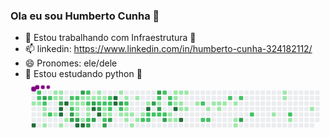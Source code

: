 ### Ola eu sou Humberto Cunha 👋

- 🔭 Estou trabalhando com Infraestrutura 🐧
- 📫 linkedin: https://www.linkedin.com/in/humberto-cunha-324182112/
- 😄 Pronomes: ele/dele
- 🌱 Estou estudando python 🐍
 <svg viewBox="-16 -32 880 192" width="880" height="192" xmlns="http://www.w3.org/2000/svg"><style>@keyframes c0{.51%{fill:var(--c1)}.53%,to{fill:var(--ce)}}@keyframes c1{97.56%{fill:var(--c4)}97.58%,to{fill:var(--ce)}}@keyframes c2{58.92%{fill:var(--c2)}58.94%,to{fill:var(--ce)}}@keyframes c3{59.09%{fill:var(--c2)}59.11%,to{fill:var(--ce)}}@keyframes c4{.68%{fill:var(--c1)}.7%,to{fill:var(--ce)}}@keyframes c5{81.79%{fill:var(--c3)}81.81%,to{fill:var(--ce)}}@keyframes c6{59.44%{fill:var(--c2)}59.46%,to{fill:var(--ce)}}@keyframes c7{1.03%{fill:var(--c1)}1.05%,to{fill:var(--ce)}}@keyframes c8{1.2%{fill:var(--c1)}1.22%,to{fill:var(--ce)}}@keyframes c9{1.55%{fill:var(--c1)}1.57%,to{fill:var(--ce)}}@keyframes ca{58.4%{fill:var(--c2)}58.42%,to{fill:var(--ce)}}@keyframes cb{57.88%{fill:var(--c2)}57.9%,to{fill:var(--ce)}}@keyframes cc{3.98%{fill:var(--c1)}4%,to{fill:var(--ce)}}@keyframes cd{3.46%{fill:var(--c1)}3.48%,to{fill:var(--ce)}}@keyframes ce{2.94%{fill:var(--c1)}2.96%,to{fill:var(--ce)}}@keyframes cf{3.8%{fill:var(--c1)}3.82%,to{fill:var(--ce)}}@keyframes cg{3.63%{fill:var(--c1)}3.65%,to{fill:var(--ce)}}@keyframes ch{81.1%{fill:var(--c3)}81.12%,to{fill:var(--ce)}}@keyframes ci{95.48%{fill:var(--c4)}95.5%,to{fill:var(--ce)}}@keyframes cj{95.31%{fill:var(--c4)}95.33%,to{fill:var(--ce)}}@keyframes ck{2.07%{fill:var(--c1)}2.09%,to{fill:var(--ce)}}@keyframes cl{95.83%{fill:var(--c4)}95.85%,to{fill:var(--ce)}}@keyframes cm{2.42%{fill:var(--c1)}2.44%,to{fill:var(--ce)}}@keyframes cn{43.14%{fill:var(--c2)}43.16%,to{fill:var(--ce)}}@keyframes co{42.97%{fill:var(--c1)}42.99%,to{fill:var(--ce)}}@keyframes cp{56.66%{fill:var(--c2)}56.68%,to{fill:var(--ce)}}@keyframes cq{83.87%{fill:var(--c3)}83.89%,to{fill:var(--ce)}}@keyframes cr{83.35%{fill:var(--c3)}83.37%,to{fill:var(--ce)}}@keyframes cs{56.14%{fill:var(--c2)}56.16%,to{fill:var(--ce)}}@keyframes ct{32.4%{fill:var(--c1)}32.42%,to{fill:var(--ce)}}@keyframes cu{32.57%{fill:var(--c1)}32.59%,to{fill:var(--ce)}}@keyframes cv{33.44%{fill:var(--c1)}33.46%,to{fill:var(--ce)}}@keyframes cw{83.53%{fill:var(--c3)}83.55%,to{fill:var(--ce)}}@keyframes cx{94.44%{fill:var(--c4)}94.46%,to{fill:var(--ce)}}@keyframes cy{80.06%{fill:var(--c3)}80.08%,to{fill:var(--ce)}}@keyframes cz{32.05%{fill:var(--c1)}32.07%,to{fill:var(--ce)}}@keyframes c10{32.23%{fill:var(--c1)}32.25%,to{fill:var(--ce)}}@keyframes c11{41.76%{fill:var(--c1)}41.78%,to{fill:var(--ce)}}@keyframes c12{94.27%{fill:var(--c4)}94.29%,to{fill:var(--ce)}}@keyframes c13{55.28%{fill:var(--c2)}55.3%,to{fill:var(--ce)}}@keyframes c14{31.88%{fill:var(--c1)}31.9%,to{fill:var(--ce)}}@keyframes c15{55.62%{fill:var(--c2)}55.64%,to{fill:var(--ce)}}@keyframes c16{32.92%{fill:var(--c1)}32.94%,to{fill:var(--ce)}}@keyframes c17{33.09%{fill:var(--c1)}33.11%,to{fill:var(--ce)}}@keyframes c18{41.93%{fill:var(--c2)}41.95%,to{fill:var(--ce)}}@keyframes c19{85.09%{fill:var(--c3)}85.11%,to{fill:var(--ce)}}@keyframes c1a{31.71%{fill:var(--c1)}31.73%,to{fill:var(--ce)}}@keyframes c1b{79.37%{fill:var(--c3)}79.39%,to{fill:var(--ce)}}@keyframes c1c{87.17%{fill:var(--c4)}87.19%,to{fill:var(--ce)}}@keyframes c1d{84.74%{fill:var(--c3)}84.76%,to{fill:var(--ce)}}@keyframes c1e{5.71%{fill:var(--c1)}5.73%,to{fill:var(--ce)}}@keyframes c1f{5.88%{fill:var(--c1)}5.9%,to{fill:var(--ce)}}@keyframes c1g{54.58%{fill:var(--c2)}54.6%,to{fill:var(--ce)}}@keyframes c1h{79.02%{fill:var(--c3)}79.04%,to{fill:var(--ce)}}@keyframes c1i{86.82%{fill:var(--c4)}86.84%,to{fill:var(--ce)}}@keyframes c1j{6.06%{fill:var(--c1)}6.08%,to{fill:var(--ce)}}@keyframes c1k{54.41%{fill:var(--c2)}54.43%,to{fill:var(--ce)}}@keyframes c1l{37.6%{fill:var(--c1)}37.62%,to{fill:var(--ce)}}@keyframes c1m{37.43%{fill:var(--c1)}37.45%,to{fill:var(--ce)}}@keyframes c1n{62.21%{fill:var(--c2)}62.23%,to{fill:var(--ce)}}@keyframes c1o{86.3%{fill:var(--c3)}86.32%,to{fill:var(--ce)}}@keyframes c1p{54.06%{fill:var(--c2)}54.08%,to{fill:var(--ce)}}@keyframes c1q{53.89%{fill:var(--c2)}53.91%,to{fill:var(--ce)}}@keyframes c1r{37.77%{fill:var(--c2)}37.79%,to{fill:var(--ce)}}@keyframes c1s{37.25%{fill:var(--c1)}37.27%,to{fill:var(--ce)}}@keyframes c1t{85.95%{fill:var(--c3)}85.97%,to{fill:var(--ce)}}@keyframes c1u{88.2%{fill:var(--c4)}88.22%,to{fill:var(--ce)}}@keyframes c1v{88.03%{fill:var(--c4)}88.05%,to{fill:var(--ce)}}@keyframes c1w{6.75%{fill:var(--c1)}6.77%,to{fill:var(--ce)}}@keyframes c1x{78.15%{fill:var(--c3)}78.17%,to{fill:var(--ce)}}@keyframes c1y{53.37%{fill:var(--c2)}53.39%,to{fill:var(--ce)}}@keyframes c1z{10.56%{fill:var(--c1)}10.58%,to{fill:var(--ce)}}@keyframes c20{7.1%{fill:var(--c1)}7.12%,to{fill:var(--ce)}}@keyframes c21{53.02%{fill:var(--c2)}53.04%,to{fill:var(--ce)}}@keyframes c22{9.18%{fill:var(--c1)}9.2%,to{fill:var(--ce)}}@keyframes c23{9%{fill:var(--c1)}9.02%,to{fill:var(--ce)}}@keyframes c24{10.22%{fill:var(--c1)}10.24%,to{fill:var(--ce)}}@keyframes c25{8.83%{fill:var(--c1)}8.85%,to{fill:var(--ce)}}@keyframes c26{11.26%{fill:var(--c1)}11.28%,to{fill:var(--ce)}}@keyframes c27{7.44%{fill:var(--c1)}7.46%,to{fill:var(--ce)}}@keyframes c28{9.87%{fill:var(--c1)}9.89%,to{fill:var(--ce)}}@keyframes c29{8.48%{fill:var(--c1)}8.5%,to{fill:var(--ce)}}@keyframes c2a{51.98%{fill:var(--c2)}52%,to{fill:var(--ce)}}@keyframes c2b{7.96%{fill:var(--c1)}7.98%,to{fill:var(--ce)}}@keyframes c2c{89.59%{fill:var(--c4)}89.61%,to{fill:var(--ce)}}@keyframes c2d{51.64%{fill:var(--c2)}51.66%,to{fill:var(--ce)}}@keyframes c2e{51.81%{fill:var(--c2)}51.83%,to{fill:var(--ce)}}@keyframes c2f{76.07%{fill:var(--c3)}76.09%,to{fill:var(--ce)}}@keyframes c2g{51.46%{fill:var(--c2)}51.48%,to{fill:var(--ce)}}@keyframes c2h{76.59%{fill:var(--c3)}76.61%,to{fill:var(--ce)}}@keyframes c2i{49.04%{fill:var(--c2)}49.06%,to{fill:var(--ce)}}@keyframes c2j{48.86%{fill:var(--c1)}48.88%,to{fill:var(--ce)}}@keyframes c2k{75.73%{fill:var(--c3)}75.75%,to{fill:var(--ce)}}@keyframes c2l{51.29%{fill:var(--c2)}51.31%,to{fill:var(--ce)}}@keyframes c2m{50.08%{fill:var(--c2)}50.1%,to{fill:var(--ce)}}@keyframes c2n{51.12%{fill:var(--c2)}51.14%,to{fill:var(--ce)}}@keyframes c2o{75.21%{fill:var(--c3)}75.23%,to{fill:var(--ce)}}@keyframes c2p{49.38%{fill:var(--c2)}49.4%,to{fill:var(--ce)}}@keyframes c2q{49.56%{fill:var(--c2)}49.58%,to{fill:var(--ce)}}@keyframes c2r{13.16%{fill:var(--c1)}13.18%,to{fill:var(--ce)}}@keyframes c2s{12.64%{fill:var(--c1)}12.66%,to{fill:var(--ce)}}@keyframes c2t{15.07%{fill:var(--c1)}15.09%,to{fill:var(--ce)}}@keyframes c2u{14.89%{fill:var(--c1)}14.91%,to{fill:var(--ce)}}@keyframes c2v{14.72%{fill:var(--c1)}14.74%,to{fill:var(--ce)}}@keyframes c2w{90.46%{fill:var(--c4)}90.48%,to{fill:var(--ce)}}@keyframes c2x{12.81%{fill:var(--c1)}12.83%,to{fill:var(--ce)}}@keyframes c2y{15.24%{fill:var(--c1)}15.26%,to{fill:var(--ce)}}@keyframes c2z{14.55%{fill:var(--c1)}14.57%,to{fill:var(--ce)}}@keyframes c30{14.03%{fill:var(--c1)}14.05%,to{fill:var(--ce)}}@keyframes c31{90.98%{fill:var(--c4)}91%,to{fill:var(--ce)}}@keyframes c32{15.41%{fill:var(--c1)}15.43%,to{fill:var(--ce)}}@keyframes c33{14.2%{fill:var(--c1)}14.22%,to{fill:var(--ce)}}@keyframes c34{16.11%{fill:var(--c1)}16.13%,to{fill:var(--ce)}}@keyframes c35{67.23%{fill:var(--c2)}67.25%,to{fill:var(--ce)}}@keyframes c36{66.37%{fill:var(--c2)}66.39%,to{fill:var(--ce)}}@keyframes c37{16.63%{fill:var(--c1)}16.65%,to{fill:var(--ce)}}@keyframes c38{66.54%{fill:var(--c2)}66.56%,to{fill:var(--ce)}}@keyframes c39{19.75%{fill:var(--c1)}19.77%,to{fill:var(--ce)}}@keyframes c3a{17.15%{fill:var(--c1)}17.17%,to{fill:var(--ce)}}@keyframes c3b{16.97%{fill:var(--c1)}16.99%,to{fill:var(--ce)}}@keyframes c3c{17.32%{fill:var(--c1)}17.34%,to{fill:var(--ce)}}@keyframes c3d{68.27%{fill:var(--c2)}68.29%,to{fill:var(--ce)}}@keyframes c3e{17.67%{fill:var(--c1)}17.69%,to{fill:var(--ce)}}@keyframes c3f{18.19%{fill:var(--c1)}18.21%,to{fill:var(--ce)}}@keyframes c3g{18.36%{fill:var(--c1)}18.38%,to{fill:var(--ce)}}@keyframes c3h{68.62%{fill:var(--c2)}68.64%,to{fill:var(--ce)}}@keyframes c3i{72.43%{fill:var(--c3)}72.45%,to{fill:var(--ce)}}@keyframes c3j{69.49%{fill:var(--c2)}69.51%,to{fill:var(--ce)}}@keyframes c3k{22%{fill:var(--c1)}22.02%,to{fill:var(--ce)}}@keyframes c3l{25.12%{fill:var(--c1)}25.14%,to{fill:var(--ce)}}@keyframes c3m{24.95%{fill:var(--c1)}24.97%,to{fill:var(--ce)}}@keyframes c3n{70.7%{fill:var(--c2)}70.72%,to{fill:var(--ce)}}@keyframes c3o{22.69%{fill:var(--c1)}22.71%,to{fill:var(--ce)}}@keyframes c3p{23.73%{fill:var(--c1)}23.75%,to{fill:var(--ce)}}@keyframes u0{.51%{transform:scale(0,1)}.53%,.68%{transform:scale(.02,1)}.7%,1.03%{transform:scale(.03,1)}1.05%,1.2%{transform:scale(.05,1)}1.22%,1.55%{transform:scale(.06,1)}1.57%,2.07%{transform:scale(.08,1)}2.09%,2.42%{transform:scale(.09,1)}2.44%,2.94%{transform:scale(.11,1)}2.96%,3.46%{transform:scale(.13,1)}3.48%,3.63%{transform:scale(.14,1)}3.65%,3.8%{transform:scale(.16,1)}3.82%,3.98%{transform:scale(.17,1)}4%,5.71%{transform:scale(.19,1)}5.73%,5.88%{transform:scale(.2,1)}5.9%,6.06%{transform:scale(.22,1)}6.08%,6.75%{transform:scale(.23,1)}6.77%,7.1%{transform:scale(.25,1)}7.12%,7.44%{transform:scale(.27,1)}7.46%,7.96%{transform:scale(.28,1)}7.98%,8.48%{transform:scale(.3,1)}8.5%,8.83%{transform:scale(.31,1)}8.85%,9%{transform:scale(.33,1)}9.02%,9.18%{transform:scale(.34,1)}9.2%,9.87%{transform:scale(.36,1)}10.22%,9.89%{transform:scale(.38,1)}10.24%,10.56%{transform:scale(.39,1)}10.58%,11.26%{transform:scale(.41,1)}11.28%,12.64%{transform:scale(.42,1)}12.66%,12.81%{transform:scale(.44,1)}12.83%,13.16%{transform:scale(.45,1)}13.18%,14.03%{transform:scale(.47,1)}14.05%,14.2%{transform:scale(.48,1)}14.22%,14.55%{transform:scale(.5,1)}14.57%,14.72%{transform:scale(.52,1)}14.74%,14.89%{transform:scale(.53,1)}14.91%,15.07%{transform:scale(.55,1)}15.09%,15.24%{transform:scale(.56,1)}15.26%,15.41%{transform:scale(.58,1)}15.43%,16.11%{transform:scale(.59,1)}16.13%,16.63%{transform:scale(.61,1)}16.65%,16.97%{transform:scale(.63,1)}16.99%,17.15%{transform:scale(.64,1)}17.17%,17.32%{transform:scale(.66,1)}17.34%,17.67%{transform:scale(.67,1)}17.69%,18.19%{transform:scale(.69,1)}18.21%,18.36%{transform:scale(.7,1)}18.38%,19.75%{transform:scale(.72,1)}19.77%,22%{transform:scale(.73,1)}22.02%,22.69%{transform:scale(.75,1)}22.71%,23.73%{transform:scale(.77,1)}23.75%,24.95%{transform:scale(.78,1)}24.97%,25.12%{transform:scale(.8,1)}25.14%,31.71%{transform:scale(.81,1)}31.73%,31.88%{transform:scale(.83,1)}31.9%,32.05%{transform:scale(.84,1)}32.07%,32.23%{transform:scale(.86,1)}32.25%,32.4%{transform:scale(.88,1)}32.42%,32.57%{transform:scale(.89,1)}32.59%,32.92%{transform:scale(.91,1)}32.94%,33.09%{transform:scale(.92,1)}33.11%,33.44%{transform:scale(.94,1)}33.46%,37.25%{transform:scale(.95,1)}37.27%,37.43%{transform:scale(.97,1)}37.45%,37.6%{transform:scale(.98,1)}37.62%,to{transform:scale(1,1)}}@keyframes u1{37.77%{transform:scale(0,1)}37.79%,to{transform:scale(1,1)}}@keyframes u2{41.76%{transform:scale(0,1)}41.78%,to{transform:scale(1,1)}}@keyframes u3{41.93%{transform:scale(0,1)}41.95%,to{transform:scale(1,1)}}@keyframes u4{42.97%{transform:scale(0,1)}42.99%,to{transform:scale(1,1)}}@keyframes u5{43.14%{transform:scale(0,1)}43.16%,to{transform:scale(1,1)}}@keyframes u6{48.86%{transform:scale(0,1)}48.88%,to{transform:scale(1,1)}}@keyframes u7{49.04%{transform:scale(0,1)}49.06%,49.38%{transform:scale(.03,1)}49.4%,49.56%{transform:scale(.06,1)}49.58%,50.08%{transform:scale(.09,1)}50.1%,51.12%{transform:scale(.12,1)}51.14%,51.29%{transform:scale(.15,1)}51.31%,51.46%{transform:scale(.18,1)}51.48%,51.64%{transform:scale(.21,1)}51.66%,51.81%{transform:scale(.24,1)}51.83%,51.98%{transform:scale(.27,1)}52%,53.02%{transform:scale(.3,1)}53.04%,53.37%{transform:scale(.33,1)}53.39%,53.89%{transform:scale(.36,1)}53.91%,54.06%{transform:scale(.39,1)}54.08%,54.41%{transform:scale(.42,1)}54.43%,54.58%{transform:scale(.45,1)}54.6%,55.28%{transform:scale(.48,1)}55.3%,55.62%{transform:scale(.52,1)}55.64%,56.14%{transform:scale(.55,1)}56.16%,56.66%{transform:scale(.58,1)}56.68%,57.88%{transform:scale(.61,1)}57.9%,58.4%{transform:scale(.64,1)}58.42%,58.92%{transform:scale(.67,1)}58.94%,59.09%{transform:scale(.7,1)}59.11%,59.44%{transform:scale(.73,1)}59.46%,62.21%{transform:scale(.76,1)}62.23%,66.37%{transform:scale(.79,1)}66.39%,66.54%{transform:scale(.82,1)}66.56%,67.23%{transform:scale(.85,1)}67.25%,68.27%{transform:scale(.88,1)}68.29%,68.62%{transform:scale(.91,1)}68.64%,69.49%{transform:scale(.94,1)}69.51%,70.7%{transform:scale(.97,1)}70.72%,to{transform:scale(1,1)}}@keyframes u8{72.43%{transform:scale(0,1)}72.45%,75.21%{transform:scale(.06,1)}75.23%,75.73%{transform:scale(.11,1)}75.75%,76.07%{transform:scale(.17,1)}76.09%,76.59%{transform:scale(.22,1)}76.61%,78.15%{transform:scale(.28,1)}78.17%,79.02%{transform:scale(.33,1)}79.04%,79.37%{transform:scale(.39,1)}79.39%,80.06%{transform:scale(.44,1)}80.08%,81.1%{transform:scale(.5,1)}81.12%,81.79%{transform:scale(.56,1)}81.81%,83.35%{transform:scale(.61,1)}83.37%,83.53%{transform:scale(.67,1)}83.55%,83.87%{transform:scale(.72,1)}83.89%,84.74%{transform:scale(.78,1)}84.76%,85.09%{transform:scale(.83,1)}85.11%,85.95%{transform:scale(.89,1)}85.97%,86.3%{transform:scale(.94,1)}86.32%,to{transform:scale(1,1)}}@keyframes u9{86.82%{transform:scale(0,1)}86.84%,87.17%{transform:scale(.08,1)}87.19%,88.03%{transform:scale(.15,1)}88.05%,88.2%{transform:scale(.23,1)}88.22%,89.59%{transform:scale(.31,1)}89.61%,90.46%{transform:scale(.38,1)}90.48%,90.98%{transform:scale(.46,1)}91%,94.27%{transform:scale(.54,1)}94.29%,94.44%{transform:scale(.62,1)}94.46%,95.31%{transform:scale(.69,1)}95.33%,95.48%{transform:scale(.77,1)}95.5%,95.83%{transform:scale(.85,1)}95.85%,97.56%{transform:scale(.92,1)}97.58%,to{transform:scale(1,1)}}@keyframes s0{0%,99.83%{transform:translate(0,-16px)}.52%,96.88%{transform:translate(0,32px)}.69%,59.27%{transform:translate(16px,32px)}.87%{transform:translate(16px,48px)}1.04%{transform:translate(32px,48px)}1.56%{transform:translate(32px,96px)}2.25%{transform:translate(96px,96px)}2.43%,57.19%{transform:translate(96px,80px)}2.77%,57.54%,82.84%{transform:translate(64px,80px)}3.47%,59.97%,81.46%{transform:translate(64px,16px)}3.64%{transform:translate(80px,16px)}3.81%,80.76%{transform:translate(80px,0)}3.99%{transform:translate(64px,0)}4.16%{transform:translate(64px,-16px)}5.55%{transform:translate(192px,-16px)}34.66%,5.89%{transform:translate(192px,16px)}40.38%,54.25%,6.07%,61.53%{transform:translate(208px,16px)}40.21%,6.24%{transform:translate(208px,0)}39.51%,6.93%{transform:translate(272px,0)}39.34%,7.11%{transform:translate(272px,16px)}7.8%,89.25%{transform:translate(336px,16px)}7.97%{transform:translate(336px,32px)}52.51%,8.15%{transform:translate(320px,32px)}8.49%{transform:translate(320px,64px)}10.4%,9.01%{transform:translate(272px,64px)}53.21%,9.19%{transform:translate(272px,48px)}9.53%{transform:translate(304px,48px)}9.88%{transform:translate(304px,80px)}10.23%{transform:translate(272px,80px)}10.57%{transform:translate(256px,64px)}10.75%{transform:translate(256px,80px)}11.09%{transform:translate(288px,80px)}11.27%{transform:translate(288px,96px)}12.48%,47.83%{transform:translate(400px,96px)}12.65%,13.34%{transform:translate(400px,80px)}12.82%,13.52%{transform:translate(416px,80px)}13%,13.69%{transform:translate(416px,64px)}13.17%{transform:translate(400px,64px)}13.86%{transform:translate(432px,64px)}14.04%,90.64%{transform:translate(432px,48px)}14.21%{transform:translate(448px,48px)}14.38%{transform:translate(448px,32px)}14.73%{transform:translate(416px,32px)}15.08%{transform:translate(416px,0)}15.77%{transform:translate(480px,0)}16.29%{transform:translate(480px,48px)}16.98%{transform:translate(544px,48px)}17.16%{transform:translate(544px,32px)}17.68%{transform:translate(592px,32px)}18.37%{transform:translate(592px,96px)}18.54%{transform:translate(576px,96px)}19.24%{transform:translate(576px,32px)}19.76%{transform:translate(528px,32px)}19.93%{transform:translate(528px,48px)}21.84%{transform:translate(704px,48px)}22.01%{transform:translate(704px,64px)}22.36%{transform:translate(736px,64px)}22.53%{transform:translate(736px,80px)}23.4%{transform:translate(816px,80px)}24.09%{transform:translate(816px,16px)}24.96%{transform:translate(736px,16px)}25.3%{transform:translate(736px,-16px)}31.37%,44.19%{transform:translate(176px,-16px)}31.72%{transform:translate(176px,16px)}32.06%,34.14%,41.07%,55.98%{transform:translate(144px,16px)}32.24%,33.97%,55.81%{transform:translate(144px,32px)}32.41%,33.8%,42.81%{transform:translate(128px,32px)}32.58%{transform:translate(128px,48px)}32.93%{transform:translate(160px,48px)}33.1%,42.11%{transform:translate(160px,64px)}33.45%,42.46%,83.71%,94.8%{transform:translate(128px,64px)}34.84%,54.94%{transform:translate(192px,0)}35.88%{transform:translate(288px,0)}36.57%,38.65%{transform:translate(288px,64px)}37.44%,86.66%{transform:translate(208px,64px)}37.61%{transform:translate(208px,48px)}37.78%,53.73%{transform:translate(224px,48px)}37.95%{transform:translate(224px,64px)}39.17%,45.75%{transform:translate(288px,16px)}41.77%,94.11%{transform:translate(144px,80px)}41.94%,85.27%{transform:translate(160px,80px)}42.98%{transform:translate(112px,32px)}43.33%{transform:translate(112px,0)}43.5%{transform:translate(128px,0)}43.67%{transform:translate(128px,-16px)}44.37%,79.72%{transform:translate(176px,0)}45.23%,77.82%{transform:translate(256px,0)}45.41%{transform:translate(256px,16px)}45.93%{transform:translate(288px,32px)}46.1%{transform:translate(304px,32px)}46.79%{transform:translate(304px,96px)}48.35%{transform:translate(400px,48px)}48.53%{transform:translate(384px,48px)}48.7%,49.74%{transform:translate(384px,32px)}48.87%,75.91%{transform:translate(368px,32px)}49.05%,76.43%{transform:translate(368px,16px)}49.39%,50.43%{transform:translate(400px,16px)}49.57%{transform:translate(400px,32px)}50.09%{transform:translate(384px,0)}50.26%{transform:translate(400px,0)}50.61%{transform:translate(384px,16px)}51.13%,75.04%{transform:translate(384px,64px)}51.65%{transform:translate(336px,64px)}51.82%{transform:translate(336px,80px)}51.99%{transform:translate(320px,80px)}53.03%{transform:translate(272px,32px)}54.07%{transform:translate(224px,16px)}54.42%{transform:translate(208px,32px)}54.59%,79.2%{transform:translate(192px,32px)}55.29%{transform:translate(160px,0)}55.63%{transform:translate(160px,32px)}56.33%{transform:translate(112px,16px)}56.67%{transform:translate(112px,48px)}56.85%,95.67%{transform:translate(96px,48px)}57.71%{transform:translate(64px,64px)}57.89%{transform:translate(48px,64px)}58.58%,99.13%{transform:translate(48px,0)}58.93%,98.79%{transform:translate(16px,0)}59.79%,81.28%,82.32%{transform:translate(64px,32px)}62.22%{transform:translate(208px,80px)}62.39%{transform:translate(192px,80px)}62.74%{transform:translate(192px,112px)}66.03%{transform:translate(496px,112px)}66.38%{transform:translate(496px,80px)}66.55%{transform:translate(512px,80px)}67.07%{transform:translate(512px,32px)}67.24%{transform:translate(496px,32px)}67.42%{transform:translate(496px,16px)}68.98%{transform:translate(640px,16px)}69.5%{transform:translate(640px,64px)}70.71%{transform:translate(752px,64px)}70.88%{transform:translate(752px,80px)}72.44%{transform:translate(608px,80px)}72.62%{transform:translate(608px,64px)}75.22%{transform:translate(384px,80px)}75.39%{transform:translate(368px,80px)}76.08%{transform:translate(352px,32px)}76.26%{transform:translate(352px,16px)}76.6%{transform:translate(368px,0)}78.34%{transform:translate(256px,48px)}79.03%,87%{transform:translate(192px,48px)}79.38%,87.35%{transform:translate(176px,32px)}81.11%{transform:translate(80px,32px)}81.8%{transform:translate(32px,16px)}81.98%{transform:translate(32px,32px)}83.54%{transform:translate(128px,80px)}83.88%{transform:translate(112px,64px)}84.06%{transform:translate(112px,80px)}84.75%{transform:translate(176px,80px)}84.92%{transform:translate(176px,96px)}85.1%{transform:translate(160px,96px)}85.96%{transform:translate(224px,80px)}86.14%{transform:translate(224px,96px)}86.31%{transform:translate(208px,96px)}86.83%{transform:translate(192px,64px)}87.18%{transform:translate(176px,48px)}88.04%{transform:translate(240px,32px)}88.21%{transform:translate(240px,16px)}89.6%{transform:translate(336px,48px)}90.99%{transform:translate(432px,80px)}94.28%{transform:translate(144px,96px)}94.45%{transform:translate(128px,96px)}95.32%{transform:translate(80px,64px)}95.49%{transform:translate(80px,48px)}95.84%{transform:translate(96px,32px)}97.57%{transform:translate(0,96px)}97.75%{transform:translate(16px,96px)}99.31%{transform:translate(48px,-16px)}}@keyframes s1{0%,99.83%{transform:translate(16px,-16px)}.17%{transform:translate(0,-16px)}.69%,97.05%{transform:translate(0,32px)}.87%,59.45%{transform:translate(16px,32px)}1.04%{transform:translate(16px,48px)}1.21%{transform:translate(32px,48px)}1.73%{transform:translate(32px,96px)}2.43%{transform:translate(96px,96px)}2.6%,57.37%{transform:translate(96px,80px)}2.95%,57.71%,83.02%{transform:translate(64px,80px)}3.64%,60.14%,81.63%{transform:translate(64px,16px)}3.81%{transform:translate(80px,16px)}3.99%,80.94%{transform:translate(80px,0)}4.16%{transform:translate(64px,0)}4.33%{transform:translate(64px,-16px)}5.72%{transform:translate(192px,-16px)}34.84%,6.07%{transform:translate(192px,16px)}40.55%,54.42%,6.24%,61.7%{transform:translate(208px,16px)}40.38%,6.41%{transform:translate(208px,0)}39.69%,7.11%{transform:translate(272px,0)}39.51%,7.28%{transform:translate(272px,16px)}7.97%,89.43%{transform:translate(336px,16px)}8.15%{transform:translate(336px,32px)}52.69%,8.32%{transform:translate(320px,32px)}8.67%{transform:translate(320px,64px)}10.57%,9.19%{transform:translate(272px,64px)}53.38%,9.36%{transform:translate(272px,48px)}9.71%{transform:translate(304px,48px)}10.05%{transform:translate(304px,80px)}10.4%{transform:translate(272px,80px)}10.75%{transform:translate(256px,64px)}10.92%{transform:translate(256px,80px)}11.27%{transform:translate(288px,80px)}11.44%{transform:translate(288px,96px)}12.65%,48.01%{transform:translate(400px,96px)}12.82%,13.52%{transform:translate(400px,80px)}13%,13.69%{transform:translate(416px,80px)}13.17%,13.86%{transform:translate(416px,64px)}13.34%{transform:translate(400px,64px)}14.04%{transform:translate(432px,64px)}14.21%,90.81%{transform:translate(432px,48px)}14.38%{transform:translate(448px,48px)}14.56%{transform:translate(448px,32px)}14.9%{transform:translate(416px,32px)}15.25%{transform:translate(416px,0)}15.94%{transform:translate(480px,0)}16.46%{transform:translate(480px,48px)}17.16%{transform:translate(544px,48px)}17.33%{transform:translate(544px,32px)}17.85%{transform:translate(592px,32px)}18.54%{transform:translate(592px,96px)}18.72%{transform:translate(576px,96px)}19.41%{transform:translate(576px,32px)}19.93%{transform:translate(528px,32px)}20.1%{transform:translate(528px,48px)}22.01%{transform:translate(704px,48px)}22.18%{transform:translate(704px,64px)}22.53%{transform:translate(736px,64px)}22.7%{transform:translate(736px,80px)}23.57%{transform:translate(816px,80px)}24.26%{transform:translate(816px,16px)}25.13%{transform:translate(736px,16px)}25.48%{transform:translate(736px,-16px)}31.54%,44.37%{transform:translate(176px,-16px)}31.89%{transform:translate(176px,16px)}32.24%,34.32%,41.25%,56.15%{transform:translate(144px,16px)}32.41%,34.14%,55.98%{transform:translate(144px,32px)}32.58%,33.97%,42.98%{transform:translate(128px,32px)}32.76%{transform:translate(128px,48px)}33.1%{transform:translate(160px,48px)}33.28%,42.29%{transform:translate(160px,64px)}33.62%,42.63%,83.88%,94.97%{transform:translate(128px,64px)}35.01%,55.11%{transform:translate(192px,0)}36.05%{transform:translate(288px,0)}36.74%,38.82%{transform:translate(288px,64px)}37.61%,86.83%{transform:translate(208px,64px)}37.78%{transform:translate(208px,48px)}37.95%,53.9%{transform:translate(224px,48px)}38.13%{transform:translate(224px,64px)}39.34%,45.93%{transform:translate(288px,16px)}41.94%,94.28%{transform:translate(144px,80px)}42.11%,85.44%{transform:translate(160px,80px)}43.15%{transform:translate(112px,32px)}43.5%{transform:translate(112px,0)}43.67%{transform:translate(128px,0)}43.85%{transform:translate(128px,-16px)}44.54%,79.9%{transform:translate(176px,0)}45.41%,77.99%{transform:translate(256px,0)}45.58%{transform:translate(256px,16px)}46.1%{transform:translate(288px,32px)}46.27%{transform:translate(304px,32px)}46.97%{transform:translate(304px,96px)}48.53%{transform:translate(400px,48px)}48.7%{transform:translate(384px,48px)}48.87%,49.91%{transform:translate(384px,32px)}49.05%,76.08%{transform:translate(368px,32px)}49.22%,76.6%{transform:translate(368px,16px)}49.57%,50.61%{transform:translate(400px,16px)}49.74%{transform:translate(400px,32px)}50.26%{transform:translate(384px,0)}50.43%{transform:translate(400px,0)}50.78%{transform:translate(384px,16px)}51.3%,75.22%{transform:translate(384px,64px)}51.82%{transform:translate(336px,64px)}51.99%{transform:translate(336px,80px)}52.17%{transform:translate(320px,80px)}53.21%{transform:translate(272px,32px)}54.25%{transform:translate(224px,16px)}54.59%{transform:translate(208px,32px)}54.77%,79.38%{transform:translate(192px,32px)}55.46%{transform:translate(160px,0)}55.81%{transform:translate(160px,32px)}56.5%{transform:translate(112px,16px)}56.85%{transform:translate(112px,48px)}57.02%,95.84%{transform:translate(96px,48px)}57.89%{transform:translate(64px,64px)}58.06%{transform:translate(48px,64px)}58.75%,99.31%{transform:translate(48px,0)}59.1%,98.96%{transform:translate(16px,0)}59.97%,81.46%,82.5%{transform:translate(64px,32px)}62.39%{transform:translate(208px,80px)}62.56%{transform:translate(192px,80px)}62.91%{transform:translate(192px,112px)}66.2%{transform:translate(496px,112px)}66.55%{transform:translate(496px,80px)}66.72%{transform:translate(512px,80px)}67.24%{transform:translate(512px,32px)}67.42%{transform:translate(496px,32px)}67.59%{transform:translate(496px,16px)}69.15%{transform:translate(640px,16px)}69.67%{transform:translate(640px,64px)}70.88%{transform:translate(752px,64px)}71.06%{transform:translate(752px,80px)}72.62%{transform:translate(608px,80px)}72.79%{transform:translate(608px,64px)}75.39%{transform:translate(384px,80px)}75.56%{transform:translate(368px,80px)}76.26%{transform:translate(352px,32px)}76.43%{transform:translate(352px,16px)}76.78%{transform:translate(368px,0)}78.51%{transform:translate(256px,48px)}79.2%,87.18%{transform:translate(192px,48px)}79.55%,87.52%{transform:translate(176px,32px)}81.28%{transform:translate(80px,32px)}81.98%{transform:translate(32px,16px)}82.15%{transform:translate(32px,32px)}83.71%{transform:translate(128px,80px)}84.06%{transform:translate(112px,64px)}84.23%{transform:translate(112px,80px)}84.92%{transform:translate(176px,80px)}85.1%{transform:translate(176px,96px)}85.27%{transform:translate(160px,96px)}86.14%{transform:translate(224px,80px)}86.31%{transform:translate(224px,96px)}86.48%{transform:translate(208px,96px)}87%{transform:translate(192px,64px)}87.35%{transform:translate(176px,48px)}88.21%{transform:translate(240px,32px)}88.39%{transform:translate(240px,16px)}89.77%{transform:translate(336px,48px)}91.16%{transform:translate(432px,80px)}94.45%{transform:translate(144px,96px)}94.63%{transform:translate(128px,96px)}95.49%{transform:translate(80px,64px)}95.67%{transform:translate(80px,48px)}96.01%{transform:translate(96px,32px)}97.75%{transform:translate(0,96px)}97.92%{transform:translate(16px,96px)}99.48%{transform:translate(48px,-16px)}}@keyframes s2{0%,99.83%{transform:translate(32px,-16px)}.35%{transform:translate(0,-16px)}.87%,97.23%{transform:translate(0,32px)}1.04%,59.62%{transform:translate(16px,32px)}1.21%{transform:translate(16px,48px)}1.39%{transform:translate(32px,48px)}1.91%{transform:translate(32px,96px)}2.6%{transform:translate(96px,96px)}2.77%,57.54%{transform:translate(96px,80px)}3.12%,57.89%,83.19%{transform:translate(64px,80px)}3.81%,60.31%,81.8%{transform:translate(64px,16px)}3.99%{transform:translate(80px,16px)}4.16%,81.11%{transform:translate(80px,0)}4.33%{transform:translate(64px,0)}4.51%{transform:translate(64px,-16px)}5.89%{transform:translate(192px,-16px)}35.01%,6.24%{transform:translate(192px,16px)}40.73%,54.59%,6.41%,61.87%{transform:translate(208px,16px)}40.55%,6.59%{transform:translate(208px,0)}39.86%,7.28%{transform:translate(272px,0)}39.69%,7.45%{transform:translate(272px,16px)}8.15%,89.6%{transform:translate(336px,16px)}8.32%{transform:translate(336px,32px)}52.86%,8.49%{transform:translate(320px,32px)}8.84%{transform:translate(320px,64px)}10.75%,9.36%{transform:translate(272px,64px)}53.55%,9.53%{transform:translate(272px,48px)}9.88%{transform:translate(304px,48px)}10.23%{transform:translate(304px,80px)}10.57%{transform:translate(272px,80px)}10.92%{transform:translate(256px,64px)}11.09%{transform:translate(256px,80px)}11.44%{transform:translate(288px,80px)}11.61%{transform:translate(288px,96px)}12.82%,48.18%{transform:translate(400px,96px)}13%,13.69%{transform:translate(400px,80px)}13.17%,13.86%{transform:translate(416px,80px)}13.34%,14.04%{transform:translate(416px,64px)}13.52%{transform:translate(400px,64px)}14.21%{transform:translate(432px,64px)}14.38%,90.99%{transform:translate(432px,48px)}14.56%{transform:translate(448px,48px)}14.73%{transform:translate(448px,32px)}15.08%{transform:translate(416px,32px)}15.42%{transform:translate(416px,0)}16.12%{transform:translate(480px,0)}16.64%{transform:translate(480px,48px)}17.33%{transform:translate(544px,48px)}17.5%{transform:translate(544px,32px)}18.02%{transform:translate(592px,32px)}18.72%{transform:translate(592px,96px)}18.89%{transform:translate(576px,96px)}19.58%{transform:translate(576px,32px)}20.1%{transform:translate(528px,32px)}20.28%{transform:translate(528px,48px)}22.18%{transform:translate(704px,48px)}22.36%{transform:translate(704px,64px)}22.7%{transform:translate(736px,64px)}22.88%{transform:translate(736px,80px)}23.74%{transform:translate(816px,80px)}24.44%{transform:translate(816px,16px)}25.3%{transform:translate(736px,16px)}25.65%{transform:translate(736px,-16px)}31.72%,44.54%{transform:translate(176px,-16px)}32.06%{transform:translate(176px,16px)}32.41%,34.49%,41.42%,56.33%{transform:translate(144px,16px)}32.58%,34.32%,56.15%{transform:translate(144px,32px)}32.76%,34.14%,43.15%{transform:translate(128px,32px)}32.93%{transform:translate(128px,48px)}33.28%{transform:translate(160px,48px)}33.45%,42.46%{transform:translate(160px,64px)}33.8%,42.81%,84.06%,95.15%{transform:translate(128px,64px)}35.18%,55.29%{transform:translate(192px,0)}36.22%{transform:translate(288px,0)}36.92%,38.99%{transform:translate(288px,64px)}37.78%,87%{transform:translate(208px,64px)}37.95%{transform:translate(208px,48px)}38.13%,54.07%{transform:translate(224px,48px)}38.3%{transform:translate(224px,64px)}39.51%,46.1%{transform:translate(288px,16px)}42.11%,94.45%{transform:translate(144px,80px)}42.29%,85.62%{transform:translate(160px,80px)}43.33%{transform:translate(112px,32px)}43.67%{transform:translate(112px,0)}43.85%{transform:translate(128px,0)}44.02%{transform:translate(128px,-16px)}44.71%,80.07%{transform:translate(176px,0)}45.58%,78.16%{transform:translate(256px,0)}45.75%{transform:translate(256px,16px)}46.27%{transform:translate(288px,32px)}46.45%{transform:translate(304px,32px)}47.14%{transform:translate(304px,96px)}48.7%{transform:translate(400px,48px)}48.87%{transform:translate(384px,48px)}49.05%,50.09%{transform:translate(384px,32px)}49.22%,76.26%{transform:translate(368px,32px)}49.39%,76.78%{transform:translate(368px,16px)}49.74%,50.78%{transform:translate(400px,16px)}49.91%{transform:translate(400px,32px)}50.43%{transform:translate(384px,0)}50.61%{transform:translate(400px,0)}50.95%{transform:translate(384px,16px)}51.47%,75.39%{transform:translate(384px,64px)}51.99%{transform:translate(336px,64px)}52.17%{transform:translate(336px,80px)}52.34%{transform:translate(320px,80px)}53.38%{transform:translate(272px,32px)}54.42%{transform:translate(224px,16px)}54.77%{transform:translate(208px,32px)}54.94%,79.55%{transform:translate(192px,32px)}55.63%{transform:translate(160px,0)}55.98%{transform:translate(160px,32px)}56.67%{transform:translate(112px,16px)}57.02%{transform:translate(112px,48px)}57.19%,96.01%{transform:translate(96px,48px)}58.06%{transform:translate(64px,64px)}58.23%{transform:translate(48px,64px)}58.93%,99.48%{transform:translate(48px,0)}59.27%,99.13%{transform:translate(16px,0)}60.14%,81.63%,82.67%{transform:translate(64px,32px)}62.56%{transform:translate(208px,80px)}62.74%{transform:translate(192px,80px)}63.08%{transform:translate(192px,112px)}66.38%{transform:translate(496px,112px)}66.72%{transform:translate(496px,80px)}66.9%{transform:translate(512px,80px)}67.42%{transform:translate(512px,32px)}67.59%{transform:translate(496px,32px)}67.76%{transform:translate(496px,16px)}69.32%{transform:translate(640px,16px)}69.84%{transform:translate(640px,64px)}71.06%{transform:translate(752px,64px)}71.23%{transform:translate(752px,80px)}72.79%{transform:translate(608px,80px)}72.96%{transform:translate(608px,64px)}75.56%{transform:translate(384px,80px)}75.74%{transform:translate(368px,80px)}76.43%{transform:translate(352px,32px)}76.6%{transform:translate(352px,16px)}76.95%{transform:translate(368px,0)}78.68%{transform:translate(256px,48px)}79.38%,87.35%{transform:translate(192px,48px)}79.72%,87.69%{transform:translate(176px,32px)}81.46%{transform:translate(80px,32px)}82.15%{transform:translate(32px,16px)}82.32%{transform:translate(32px,32px)}83.88%{transform:translate(128px,80px)}84.23%{transform:translate(112px,64px)}84.4%{transform:translate(112px,80px)}85.1%{transform:translate(176px,80px)}85.27%{transform:translate(176px,96px)}85.44%{transform:translate(160px,96px)}86.31%{transform:translate(224px,80px)}86.48%{transform:translate(224px,96px)}86.66%{transform:translate(208px,96px)}87.18%{transform:translate(192px,64px)}87.52%{transform:translate(176px,48px)}88.39%{transform:translate(240px,32px)}88.56%{transform:translate(240px,16px)}89.95%{transform:translate(336px,48px)}91.33%{transform:translate(432px,80px)}94.63%{transform:translate(144px,96px)}94.8%{transform:translate(128px,96px)}95.67%{transform:translate(80px,64px)}95.84%{transform:translate(80px,48px)}96.19%{transform:translate(96px,32px)}97.92%{transform:translate(0,96px)}98.09%{transform:translate(16px,96px)}99.65%{transform:translate(48px,-16px)}}@keyframes s3{0%,99.83%{transform:translate(48px,-16px)}.52%{transform:translate(0,-16px)}1.04%,97.4%{transform:translate(0,32px)}1.21%,59.79%{transform:translate(16px,32px)}1.39%{transform:translate(16px,48px)}1.56%{transform:translate(32px,48px)}2.08%{transform:translate(32px,96px)}2.77%{transform:translate(96px,96px)}2.95%,57.71%{transform:translate(96px,80px)}3.29%,58.06%,83.36%{transform:translate(64px,80px)}3.99%,60.49%,81.98%{transform:translate(64px,16px)}4.16%{transform:translate(80px,16px)}4.33%,81.28%{transform:translate(80px,0)}4.51%{transform:translate(64px,0)}4.68%{transform:translate(64px,-16px)}6.07%{transform:translate(192px,-16px)}35.18%,6.41%{transform:translate(192px,16px)}40.9%,54.77%,6.59%,62.05%{transform:translate(208px,16px)}40.73%,6.76%{transform:translate(208px,0)}40.03%,7.45%{transform:translate(272px,0)}39.86%,7.63%{transform:translate(272px,16px)}8.32%,89.77%{transform:translate(336px,16px)}8.49%{transform:translate(336px,32px)}53.03%,8.67%{transform:translate(320px,32px)}9.01%{transform:translate(320px,64px)}10.92%,9.53%{transform:translate(272px,64px)}53.73%,9.71%{transform:translate(272px,48px)}10.05%{transform:translate(304px,48px)}10.4%{transform:translate(304px,80px)}10.75%{transform:translate(272px,80px)}11.09%{transform:translate(256px,64px)}11.27%{transform:translate(256px,80px)}11.61%{transform:translate(288px,80px)}11.79%{transform:translate(288px,96px)}13%,48.35%{transform:translate(400px,96px)}13.17%,13.86%{transform:translate(400px,80px)}13.34%,14.04%{transform:translate(416px,80px)}13.52%,14.21%{transform:translate(416px,64px)}13.69%{transform:translate(400px,64px)}14.38%{transform:translate(432px,64px)}14.56%,91.16%{transform:translate(432px,48px)}14.73%{transform:translate(448px,48px)}14.9%{transform:translate(448px,32px)}15.25%{transform:translate(416px,32px)}15.6%{transform:translate(416px,0)}16.29%{transform:translate(480px,0)}16.81%{transform:translate(480px,48px)}17.5%{transform:translate(544px,48px)}17.68%{transform:translate(544px,32px)}18.2%{transform:translate(592px,32px)}18.89%{transform:translate(592px,96px)}19.06%{transform:translate(576px,96px)}19.76%{transform:translate(576px,32px)}20.28%{transform:translate(528px,32px)}20.45%{transform:translate(528px,48px)}22.36%{transform:translate(704px,48px)}22.53%{transform:translate(704px,64px)}22.88%{transform:translate(736px,64px)}23.05%{transform:translate(736px,80px)}23.92%{transform:translate(816px,80px)}24.61%{transform:translate(816px,16px)}25.48%{transform:translate(736px,16px)}25.82%{transform:translate(736px,-16px)}31.89%,44.71%{transform:translate(176px,-16px)}32.24%{transform:translate(176px,16px)}32.58%,34.66%,41.59%,56.5%{transform:translate(144px,16px)}32.76%,34.49%,56.33%{transform:translate(144px,32px)}32.93%,34.32%,43.33%{transform:translate(128px,32px)}33.1%{transform:translate(128px,48px)}33.45%{transform:translate(160px,48px)}33.62%,42.63%{transform:translate(160px,64px)}33.97%,42.98%,84.23%,95.32%{transform:translate(128px,64px)}35.36%,55.46%{transform:translate(192px,0)}36.4%{transform:translate(288px,0)}37.09%,39.17%{transform:translate(288px,64px)}37.95%,87.18%{transform:translate(208px,64px)}38.13%{transform:translate(208px,48px)}38.3%,54.25%{transform:translate(224px,48px)}38.47%{transform:translate(224px,64px)}39.69%,46.27%{transform:translate(288px,16px)}42.29%,94.63%{transform:translate(144px,80px)}42.46%,85.79%{transform:translate(160px,80px)}43.5%{transform:translate(112px,32px)}43.85%{transform:translate(112px,0)}44.02%{transform:translate(128px,0)}44.19%{transform:translate(128px,-16px)}44.89%,80.24%{transform:translate(176px,0)}45.75%,78.34%{transform:translate(256px,0)}45.93%{transform:translate(256px,16px)}46.45%{transform:translate(288px,32px)}46.62%{transform:translate(304px,32px)}47.31%{transform:translate(304px,96px)}48.87%{transform:translate(400px,48px)}49.05%{transform:translate(384px,48px)}49.22%,50.26%{transform:translate(384px,32px)}49.39%,76.43%{transform:translate(368px,32px)}49.57%,76.95%{transform:translate(368px,16px)}49.91%,50.95%{transform:translate(400px,16px)}50.09%{transform:translate(400px,32px)}50.61%{transform:translate(384px,0)}50.78%{transform:translate(400px,0)}51.13%{transform:translate(384px,16px)}51.65%,75.56%{transform:translate(384px,64px)}52.17%{transform:translate(336px,64px)}52.34%{transform:translate(336px,80px)}52.51%{transform:translate(320px,80px)}53.55%{transform:translate(272px,32px)}54.59%{transform:translate(224px,16px)}54.94%{transform:translate(208px,32px)}55.11%,79.72%{transform:translate(192px,32px)}55.81%{transform:translate(160px,0)}56.15%{transform:translate(160px,32px)}56.85%{transform:translate(112px,16px)}57.19%{transform:translate(112px,48px)}57.37%,96.19%{transform:translate(96px,48px)}58.23%{transform:translate(64px,64px)}58.41%{transform:translate(48px,64px)}59.1%,99.65%{transform:translate(48px,0)}59.45%,99.31%{transform:translate(16px,0)}60.31%,81.8%,82.84%{transform:translate(64px,32px)}62.74%{transform:translate(208px,80px)}62.91%{transform:translate(192px,80px)}63.26%{transform:translate(192px,112px)}66.55%{transform:translate(496px,112px)}66.9%{transform:translate(496px,80px)}67.07%{transform:translate(512px,80px)}67.59%{transform:translate(512px,32px)}67.76%{transform:translate(496px,32px)}67.94%{transform:translate(496px,16px)}69.5%{transform:translate(640px,16px)}70.02%{transform:translate(640px,64px)}71.23%{transform:translate(752px,64px)}71.4%{transform:translate(752px,80px)}72.96%{transform:translate(608px,80px)}73.14%{transform:translate(608px,64px)}75.74%{transform:translate(384px,80px)}75.91%{transform:translate(368px,80px)}76.6%{transform:translate(352px,32px)}76.78%{transform:translate(352px,16px)}77.12%{transform:translate(368px,0)}78.86%{transform:translate(256px,48px)}79.55%,87.52%{transform:translate(192px,48px)}79.9%,87.87%{transform:translate(176px,32px)}81.63%{transform:translate(80px,32px)}82.32%{transform:translate(32px,16px)}82.5%{transform:translate(32px,32px)}84.06%{transform:translate(128px,80px)}84.4%{transform:translate(112px,64px)}84.58%{transform:translate(112px,80px)}85.27%{transform:translate(176px,80px)}85.44%{transform:translate(176px,96px)}85.62%{transform:translate(160px,96px)}86.48%{transform:translate(224px,80px)}86.66%{transform:translate(224px,96px)}86.83%{transform:translate(208px,96px)}87.35%{transform:translate(192px,64px)}87.69%{transform:translate(176px,48px)}88.56%{transform:translate(240px,32px)}88.73%{transform:translate(240px,16px)}90.12%{transform:translate(336px,48px)}91.51%{transform:translate(432px,80px)}94.8%{transform:translate(144px,96px)}94.97%{transform:translate(128px,96px)}95.84%{transform:translate(80px,64px)}96.01%{transform:translate(80px,48px)}96.36%{transform:translate(96px,32px)}98.09%{transform:translate(0,96px)}98.27%{transform:translate(16px,96px)}}:root{--cb:#1b1f230a;--cs:purple;--ce:#ebedf0;--c0:#ebedf0;--c1:#9be9a8;--c2:#40c463;--c3:#30a14e;--c4:#216e39}@media (prefers-color-scheme:dark){:root{--cb:#1b1f230a;--cs:purple;--ce:#161b22;--c1:#01311f;--c2:#034525;--c3:#0f6d31;--c4:#00c647}}.c{shape-rendering:geometricPrecision;fill:var(--ce);stroke-width:1px;stroke:var(--cb);animation:none 57700ms linear infinite}.c.c0{fill:var(--c1);animation-name:c0}.c.c1{fill:var(--c4);animation-name:c1}.c.c2,.c.c3{fill:var(--c2);animation-name:c2}.c.c3{animation-name:c3}.c.c4{fill:var(--c1);animation-name:c4}.c.c5{fill:var(--c3);animation-name:c5}.c.c6{fill:var(--c2);animation-name:c6}.c.c7,.c.c8,.c.c9{fill:var(--c1);animation-name:c7}.c.c8,.c.c9{animation-name:c8}.c.c9{animation-name:c9}.c.ca,.c.cb{fill:var(--c2);animation-name:ca}.c.cb{animation-name:cb}.c.cc,.c.cd{fill:var(--c1);animation-name:cc}.c.cd{animation-name:cd}.c.ce,.c.cf,.c.cg{fill:var(--c1);animation-name:ce}.c.cf,.c.cg{animation-name:cf}.c.cg{animation-name:cg}.c.ch{fill:var(--c3);animation-name:ch}.c.ci,.c.cj{fill:var(--c4);animation-name:ci}.c.cj{animation-name:cj}.c.ck{fill:var(--c1);animation-name:ck}.c.cl{fill:var(--c4);animation-name:cl}.c.cm{fill:var(--c1);animation-name:cm}.c.cn{fill:var(--c2);animation-name:cn}.c.co{fill:var(--c1);animation-name:co}.c.cp{fill:var(--c2);animation-name:cp}.c.cq,.c.cr{fill:var(--c3);animation-name:cq}.c.cr{animation-name:cr}.c.cs{fill:var(--c2);animation-name:cs}.c.ct,.c.cu,.c.cv{fill:var(--c1);animation-name:ct}.c.cu,.c.cv{animation-name:cu}.c.cv{animation-name:cv}.c.cw{fill:var(--c3);animation-name:cw}.c.cx{fill:var(--c4);animation-name:cx}.c.cy{fill:var(--c3);animation-name:cy}.c.c10,.c.c11,.c.cz{fill:var(--c1);animation-name:cz}.c.c10,.c.c11{animation-name:c10}.c.c11{animation-name:c11}.c.c12{fill:var(--c4);animation-name:c12}.c.c13{fill:var(--c2);animation-name:c13}.c.c14{fill:var(--c1);animation-name:c14}.c.c15{fill:var(--c2);animation-name:c15}.c.c16,.c.c17{fill:var(--c1);animation-name:c16}.c.c17{animation-name:c17}.c.c18{fill:var(--c2);animation-name:c18}.c.c19{fill:var(--c3);animation-name:c19}.c.c1a{fill:var(--c1);animation-name:c1a}.c.c1b{fill:var(--c3);animation-name:c1b}.c.c1c{fill:var(--c4);animation-name:c1c}.c.c1d{fill:var(--c3);animation-name:c1d}.c.c1e,.c.c1f{fill:var(--c1);animation-name:c1e}.c.c1f{animation-name:c1f}.c.c1g{fill:var(--c2);animation-name:c1g}.c.c1h{fill:var(--c3);animation-name:c1h}.c.c1i{fill:var(--c4);animation-name:c1i}.c.c1j{fill:var(--c1);animation-name:c1j}.c.c1k{fill:var(--c2);animation-name:c1k}.c.c1l,.c.c1m{fill:var(--c1);animation-name:c1l}.c.c1m{animation-name:c1m}.c.c1n{fill:var(--c2);animation-name:c1n}.c.c1o{fill:var(--c3);animation-name:c1o}.c.c1p,.c.c1q,.c.c1r{fill:var(--c2);animation-name:c1p}.c.c1q,.c.c1r{animation-name:c1q}.c.c1r{animation-name:c1r}.c.c1s{fill:var(--c1);animation-name:c1s}.c.c1t{fill:var(--c3);animation-name:c1t}.c.c1u,.c.c1v{fill:var(--c4);animation-name:c1u}.c.c1v{animation-name:c1v}.c.c1w{fill:var(--c1);animation-name:c1w}.c.c1x{fill:var(--c3);animation-name:c1x}.c.c1y{fill:var(--c2);animation-name:c1y}.c.c1z,.c.c20{fill:var(--c1);animation-name:c1z}.c.c20{animation-name:c20}.c.c21{fill:var(--c2);animation-name:c21}.c.c22,.c.c23{fill:var(--c1);animation-name:c22}.c.c23{animation-name:c23}.c.c24,.c.c25,.c.c26{fill:var(--c1);animation-name:c24}.c.c25,.c.c26{animation-name:c25}.c.c26{animation-name:c26}.c.c27,.c.c28,.c.c29{fill:var(--c1);animation-name:c27}.c.c28,.c.c29{animation-name:c28}.c.c29{animation-name:c29}.c.c2a{fill:var(--c2);animation-name:c2a}.c.c2b{fill:var(--c1);animation-name:c2b}.c.c2c{fill:var(--c4);animation-name:c2c}.c.c2d,.c.c2e{fill:var(--c2);animation-name:c2d}.c.c2e{animation-name:c2e}.c.c2f{fill:var(--c3);animation-name:c2f}.c.c2g{fill:var(--c2);animation-name:c2g}.c.c2h{fill:var(--c3);animation-name:c2h}.c.c2i{fill:var(--c2);animation-name:c2i}.c.c2j{fill:var(--c1);animation-name:c2j}.c.c2k{fill:var(--c3);animation-name:c2k}.c.c2l,.c.c2m,.c.c2n{fill:var(--c2);animation-name:c2l}.c.c2m,.c.c2n{animation-name:c2m}.c.c2n{animation-name:c2n}.c.c2o{fill:var(--c3);animation-name:c2o}.c.c2p,.c.c2q{fill:var(--c2);animation-name:c2p}.c.c2q{animation-name:c2q}.c.c2r,.c.c2s{fill:var(--c1);animation-name:c2r}.c.c2s{animation-name:c2s}.c.c2t,.c.c2u,.c.c2v{fill:var(--c1);animation-name:c2t}.c.c2u,.c.c2v{animation-name:c2u}.c.c2v{animation-name:c2v}.c.c2w{fill:var(--c4);animation-name:c2w}.c.c2x{fill:var(--c1);animation-name:c2x}.c.c2y,.c.c2z,.c.c30{fill:var(--c1);animation-name:c2y}.c.c2z,.c.c30{animation-name:c2z}.c.c30{animation-name:c30}.c.c31{fill:var(--c4);animation-name:c31}.c.c32,.c.c33,.c.c34{fill:var(--c1);animation-name:c32}.c.c33,.c.c34{animation-name:c33}.c.c34{animation-name:c34}.c.c35,.c.c36{fill:var(--c2);animation-name:c35}.c.c36{animation-name:c36}.c.c37{fill:var(--c1);animation-name:c37}.c.c38{fill:var(--c2);animation-name:c38}.c.c39{fill:var(--c1);animation-name:c39}.c.c3a,.c.c3b,.c.c3c{fill:var(--c1);animation-name:c3a}.c.c3b,.c.c3c{animation-name:c3b}.c.c3c{animation-name:c3c}.c.c3d{fill:var(--c2);animation-name:c3d}.c.c3e,.c.c3f,.c.c3g{fill:var(--c1);animation-name:c3e}.c.c3f,.c.c3g{animation-name:c3f}.c.c3g{animation-name:c3g}.c.c3h{fill:var(--c2);animation-name:c3h}.c.c3i{fill:var(--c3);animation-name:c3i}.c.c3j{fill:var(--c2);animation-name:c3j}.c.c3k,.c.c3l,.c.c3m{fill:var(--c1);animation-name:c3k}.c.c3l,.c.c3m{animation-name:c3l}.c.c3m{animation-name:c3m}.c.c3n{fill:var(--c2);animation-name:c3n}.c.c3o,.c.c3p{fill:var(--c1);animation-name:c3o}.c.c3p{animation-name:c3p}.s,.u{animation:none linear 57700ms infinite}.u,.u.u0{transform-origin:0 0}.u{transform:scale(0,1)}.u.u0{fill:var(--c1);animation-name:u0}.u.u1{fill:var(--c2);animation-name:u1;transform-origin:405px 0}.u.u2{fill:var(--c1);animation-name:u2;transform-origin:411.3px 0}.u.u3{fill:var(--c2);animation-name:u3;transform-origin:417.7px 0}.u.u4{fill:var(--c1);animation-name:u4;transform-origin:424px 0}.u.u5{fill:var(--c2);animation-name:u5;transform-origin:430.3px 0}.u.u6{fill:var(--c1);animation-name:u6;transform-origin:436.7px 0}.u.u7{fill:var(--c2);animation-name:u7;transform-origin:443px 0}.u.u8{fill:var(--c3);animation-name:u8;transform-origin:651.8px 0}.u.u9{fill:var(--c4);animation-name:u9;transform-origin:765.7px 0}.s{shape-rendering:geometricPrecision;fill:var(--cs)}.s.s0{transform:translate(0,-16px);animation-name:s0}.s.s1{transform:translate(16px,-16px);animation-name:s1}.s.s2{transform:translate(32px,-16px);animation-name:s2}.s.s3{transform:translate(48px,-16px);animation-name:s3}</style><rect class="c" x="2" y="2" rx="2" ry="2" width="12" height="12"/><rect class="c" x="2" y="18" rx="2" ry="2" width="12" height="12"/><rect class="c c0" x="2" y="34" rx="2" ry="2" width="12" height="12"/><rect class="c" x="2" y="50" rx="2" ry="2" width="12" height="12"/><rect class="c" x="2" y="66" rx="2" ry="2" width="12" height="12"/><rect class="c" x="2" y="82" rx="2" ry="2" width="12" height="12"/><rect class="c c1" x="2" y="98" rx="2" ry="2" width="12" height="12"/><rect class="c c2" x="18" y="2" rx="2" ry="2" width="12" height="12"/><rect class="c c3" x="18" y="18" rx="2" ry="2" width="12" height="12"/><rect class="c c4" x="18" y="34" rx="2" ry="2" width="12" height="12"/><rect class="c" x="18" y="50" rx="2" ry="2" width="12" height="12"/><rect class="c" x="18" y="66" rx="2" ry="2" width="12" height="12"/><rect class="c" x="18" y="82" rx="2" ry="2" width="12" height="12"/><rect class="c" x="18" y="98" rx="2" ry="2" width="12" height="12"/><rect class="c" x="34" y="2" rx="2" ry="2" width="12" height="12"/><rect class="c c5" x="34" y="18" rx="2" ry="2" width="12" height="12"/><rect class="c c6" x="34" y="34" rx="2" ry="2" width="12" height="12"/><rect class="c c7" x="34" y="50" rx="2" ry="2" width="12" height="12"/><rect class="c c8" x="34" y="66" rx="2" ry="2" width="12" height="12"/><rect class="c" x="34" y="82" rx="2" ry="2" width="12" height="12"/><rect class="c c9" x="34" y="98" rx="2" ry="2" width="12" height="12"/><rect class="c" x="50" y="2" rx="2" ry="2" width="12" height="12"/><rect class="c ca" x="50" y="18" rx="2" ry="2" width="12" height="12"/><rect class="c" x="50" y="34" rx="2" ry="2" width="12" height="12"/><rect class="c" x="50" y="50" rx="2" ry="2" width="12" height="12"/><rect class="c cb" x="50" y="66" rx="2" ry="2" width="12" height="12"/><rect class="c" x="50" y="82" rx="2" ry="2" width="12" height="12"/><rect class="c" x="50" y="98" rx="2" ry="2" width="12" height="12"/><rect class="c cc" x="66" y="2" rx="2" ry="2" width="12" height="12"/><rect class="c cd" x="66" y="18" rx="2" ry="2" width="12" height="12"/><rect class="c" x="66" y="34" rx="2" ry="2" width="12" height="12"/><rect class="c" x="66" y="50" rx="2" ry="2" width="12" height="12"/><rect class="c ce" x="66" y="66" rx="2" ry="2" width="12" height="12"/><rect class="c" x="66" y="82" rx="2" ry="2" width="12" height="12"/><rect class="c" x="66" y="98" rx="2" ry="2" width="12" height="12"/><rect class="c cf" x="82" y="2" rx="2" ry="2" width="12" height="12"/><rect class="c cg" x="82" y="18" rx="2" ry="2" width="12" height="12"/><rect class="c ch" x="82" y="34" rx="2" ry="2" width="12" height="12"/><rect class="c ci" x="82" y="50" rx="2" ry="2" width="12" height="12"/><rect class="c cj" x="82" y="66" rx="2" ry="2" width="12" height="12"/><rect class="c" x="82" y="82" rx="2" ry="2" width="12" height="12"/><rect class="c ck" x="82" y="98" rx="2" ry="2" width="12" height="12"/><rect class="c" x="98" y="2" rx="2" ry="2" width="12" height="12"/><rect class="c" x="98" y="18" rx="2" ry="2" width="12" height="12"/><rect class="c cl" x="98" y="34" rx="2" ry="2" width="12" height="12"/><rect class="c" x="98" y="50" rx="2" ry="2" width="12" height="12"/><rect class="c" x="98" y="66" rx="2" ry="2" width="12" height="12"/><rect class="c cm" x="98" y="82" rx="2" ry="2" width="12" height="12"/><rect class="c" x="98" y="98" rx="2" ry="2" width="12" height="12"/><rect class="c" x="114" y="2" rx="2" ry="2" width="12" height="12"/><rect class="c cn" x="114" y="18" rx="2" ry="2" width="12" height="12"/><rect class="c co" x="114" y="34" rx="2" ry="2" width="12" height="12"/><rect class="c cp" x="114" y="50" rx="2" ry="2" width="12" height="12"/><rect class="c cq" x="114" y="66" rx="2" ry="2" width="12" height="12"/><rect class="c cr" x="114" y="82" rx="2" ry="2" width="12" height="12"/><rect class="c" x="114" y="98" rx="2" ry="2" width="12" height="12"/><rect class="c" x="130" y="2" rx="2" ry="2" width="12" height="12"/><rect class="c cs" x="130" y="18" rx="2" ry="2" width="12" height="12"/><rect class="c ct" x="130" y="34" rx="2" ry="2" width="12" height="12"/><rect class="c cu" x="130" y="50" rx="2" ry="2" width="12" height="12"/><rect class="c cv" x="130" y="66" rx="2" ry="2" width="12" height="12"/><rect class="c cw" x="130" y="82" rx="2" ry="2" width="12" height="12"/><rect class="c cx" x="130" y="98" rx="2" ry="2" width="12" height="12"/><rect class="c cy" x="146" y="2" rx="2" ry="2" width="12" height="12"/><rect class="c cz" x="146" y="18" rx="2" ry="2" width="12" height="12"/><rect class="c c10" x="146" y="34" rx="2" ry="2" width="12" height="12"/><rect class="c" x="146" y="50" rx="2" ry="2" width="12" height="12"/><rect class="c" x="146" y="66" rx="2" ry="2" width="12" height="12"/><rect class="c c11" x="146" y="82" rx="2" ry="2" width="12" height="12"/><rect class="c c12" x="146" y="98" rx="2" ry="2" width="12" height="12"/><rect class="c c13" x="162" y="2" rx="2" ry="2" width="12" height="12"/><rect class="c c14" x="162" y="18" rx="2" ry="2" width="12" height="12"/><rect class="c c15" x="162" y="34" rx="2" ry="2" width="12" height="12"/><rect class="c c16" x="162" y="50" rx="2" ry="2" width="12" height="12"/><rect class="c c17" x="162" y="66" rx="2" ry="2" width="12" height="12"/><rect class="c c18" x="162" y="82" rx="2" ry="2" width="12" height="12"/><rect class="c c19" x="162" y="98" rx="2" ry="2" width="12" height="12"/><rect class="c" x="178" y="2" rx="2" ry="2" width="12" height="12"/><rect class="c c1a" x="178" y="18" rx="2" ry="2" width="12" height="12"/><rect class="c c1b" x="178" y="34" rx="2" ry="2" width="12" height="12"/><rect class="c c1c" x="178" y="50" rx="2" ry="2" width="12" height="12"/><rect class="c" x="178" y="66" rx="2" ry="2" width="12" height="12"/><rect class="c c1d" x="178" y="82" rx="2" ry="2" width="12" height="12"/><rect class="c" x="178" y="98" rx="2" ry="2" width="12" height="12"/><rect class="c c1e" x="194" y="2" rx="2" ry="2" width="12" height="12"/><rect class="c c1f" x="194" y="18" rx="2" ry="2" width="12" height="12"/><rect class="c c1g" x="194" y="34" rx="2" ry="2" width="12" height="12"/><rect class="c c1h" x="194" y="50" rx="2" ry="2" width="12" height="12"/><rect class="c c1i" x="194" y="66" rx="2" ry="2" width="12" height="12"/><rect class="c" x="194" y="82" rx="2" ry="2" width="12" height="12"/><rect class="c" x="194" y="98" rx="2" ry="2" width="12" height="12"/><rect class="c" x="210" y="2" rx="2" ry="2" width="12" height="12"/><rect class="c c1j" x="210" y="18" rx="2" ry="2" width="12" height="12"/><rect class="c c1k" x="210" y="34" rx="2" ry="2" width="12" height="12"/><rect class="c c1l" x="210" y="50" rx="2" ry="2" width="12" height="12"/><rect class="c c1m" x="210" y="66" rx="2" ry="2" width="12" height="12"/><rect class="c c1n" x="210" y="82" rx="2" ry="2" width="12" height="12"/><rect class="c c1o" x="210" y="98" rx="2" ry="2" width="12" height="12"/><rect class="c" x="226" y="2" rx="2" ry="2" width="12" height="12"/><rect class="c c1p" x="226" y="18" rx="2" ry="2" width="12" height="12"/><rect class="c c1q" x="226" y="34" rx="2" ry="2" width="12" height="12"/><rect class="c c1r" x="226" y="50" rx="2" ry="2" width="12" height="12"/><rect class="c c1s" x="226" y="66" rx="2" ry="2" width="12" height="12"/><rect class="c c1t" x="226" y="82" rx="2" ry="2" width="12" height="12"/><rect class="c" x="226" y="98" rx="2" ry="2" width="12" height="12"/><rect class="c" x="242" y="2" rx="2" ry="2" width="12" height="12"/><rect class="c c1u" x="242" y="18" rx="2" ry="2" width="12" height="12"/><rect class="c c1v" x="242" y="34" rx="2" ry="2" width="12" height="12"/><rect class="c" x="242" y="50" rx="2" ry="2" width="12" height="12"/><rect class="c" x="242" y="66" rx="2" ry="2" width="12" height="12"/><rect class="c" x="242" y="82" rx="2" ry="2" width="12" height="12"/><rect class="c" x="242" y="98" rx="2" ry="2" width="12" height="12"/><rect class="c c1w" x="258" y="2" rx="2" ry="2" width="12" height="12"/><rect class="c" x="258" y="18" rx="2" ry="2" width="12" height="12"/><rect class="c c1x" x="258" y="34" rx="2" ry="2" width="12" height="12"/><rect class="c c1y" x="258" y="50" rx="2" ry="2" width="12" height="12"/><rect class="c c1z" x="258" y="66" rx="2" ry="2" width="12" height="12"/><rect class="c" x="258" y="82" rx="2" ry="2" width="12" height="12"/><rect class="c" x="258" y="98" rx="2" ry="2" width="12" height="12"/><rect class="c" x="274" y="2" rx="2" ry="2" width="12" height="12"/><rect class="c c20" x="274" y="18" rx="2" ry="2" width="12" height="12"/><rect class="c c21" x="274" y="34" rx="2" ry="2" width="12" height="12"/><rect class="c c22" x="274" y="50" rx="2" ry="2" width="12" height="12"/><rect class="c c23" x="274" y="66" rx="2" ry="2" width="12" height="12"/><rect class="c c24" x="274" y="82" rx="2" ry="2" width="12" height="12"/><rect class="c" x="274" y="98" rx="2" ry="2" width="12" height="12"/><rect class="c" x="290" y="2" rx="2" ry="2" width="12" height="12"/><rect class="c" x="290" y="18" rx="2" ry="2" width="12" height="12"/><rect class="c" x="290" y="34" rx="2" ry="2" width="12" height="12"/><rect class="c" x="290" y="50" rx="2" ry="2" width="12" height="12"/><rect class="c c25" x="290" y="66" rx="2" ry="2" width="12" height="12"/><rect class="c" x="290" y="82" rx="2" ry="2" width="12" height="12"/><rect class="c c26" x="290" y="98" rx="2" ry="2" width="12" height="12"/><rect class="c" x="306" y="2" rx="2" ry="2" width="12" height="12"/><rect class="c c27" x="306" y="18" rx="2" ry="2" width="12" height="12"/><rect class="c" x="306" y="34" rx="2" ry="2" width="12" height="12"/><rect class="c" x="306" y="50" rx="2" ry="2" width="12" height="12"/><rect class="c" x="306" y="66" rx="2" ry="2" width="12" height="12"/><rect class="c c28" x="306" y="82" rx="2" ry="2" width="12" height="12"/><rect class="c" x="306" y="98" rx="2" ry="2" width="12" height="12"/><rect class="c" x="322" y="2" rx="2" ry="2" width="12" height="12"/><rect class="c" x="322" y="18" rx="2" ry="2" width="12" height="12"/><rect class="c" x="322" y="34" rx="2" ry="2" width="12" height="12"/><rect class="c" x="322" y="50" rx="2" ry="2" width="12" height="12"/><rect class="c c29" x="322" y="66" rx="2" ry="2" width="12" height="12"/><rect class="c c2a" x="322" y="82" rx="2" ry="2" width="12" height="12"/><rect class="c" x="322" y="98" rx="2" ry="2" width="12" height="12"/><rect class="c" x="338" y="2" rx="2" ry="2" width="12" height="12"/><rect class="c" x="338" y="18" rx="2" ry="2" width="12" height="12"/><rect class="c c2b" x="338" y="34" rx="2" ry="2" width="12" height="12"/><rect class="c c2c" x="338" y="50" rx="2" ry="2" width="12" height="12"/><rect class="c c2d" x="338" y="66" rx="2" ry="2" width="12" height="12"/><rect class="c c2e" x="338" y="82" rx="2" ry="2" width="12" height="12"/><rect class="c" x="338" y="98" rx="2" ry="2" width="12" height="12"/><rect class="c" x="354" y="2" rx="2" ry="2" width="12" height="12"/><rect class="c" x="354" y="18" rx="2" ry="2" width="12" height="12"/><rect class="c c2f" x="354" y="34" rx="2" ry="2" width="12" height="12"/><rect class="c" x="354" y="50" rx="2" ry="2" width="12" height="12"/><rect class="c c2g" x="354" y="66" rx="2" ry="2" width="12" height="12"/><rect class="c" x="354" y="82" rx="2" ry="2" width="12" height="12"/><rect class="c" x="354" y="98" rx="2" ry="2" width="12" height="12"/><rect class="c c2h" x="370" y="2" rx="2" ry="2" width="12" height="12"/><rect class="c c2i" x="370" y="18" rx="2" ry="2" width="12" height="12"/><rect class="c c2j" x="370" y="34" rx="2" ry="2" width="12" height="12"/><rect class="c c2k" x="370" y="50" rx="2" ry="2" width="12" height="12"/><rect class="c c2l" x="370" y="66" rx="2" ry="2" width="12" height="12"/><rect class="c" x="370" y="82" rx="2" ry="2" width="12" height="12"/><rect class="c" x="370" y="98" rx="2" ry="2" width="12" height="12"/><rect class="c c2m" x="386" y="2" rx="2" ry="2" width="12" height="12"/><rect class="c" x="386" y="18" rx="2" ry="2" width="12" height="12"/><rect class="c" x="386" y="34" rx="2" ry="2" width="12" height="12"/><rect class="c" x="386" y="50" rx="2" ry="2" width="12" height="12"/><rect class="c c2n" x="386" y="66" rx="2" ry="2" width="12" height="12"/><rect class="c c2o" x="386" y="82" rx="2" ry="2" width="12" height="12"/><rect class="c" x="386" y="98" rx="2" ry="2" width="12" height="12"/><rect class="c" x="402" y="2" rx="2" ry="2" width="12" height="12"/><rect class="c c2p" x="402" y="18" rx="2" ry="2" width="12" height="12"/><rect class="c c2q" x="402" y="34" rx="2" ry="2" width="12" height="12"/><rect class="c" x="402" y="50" rx="2" ry="2" width="12" height="12"/><rect class="c c2r" x="402" y="66" rx="2" ry="2" width="12" height="12"/><rect class="c c2s" x="402" y="82" rx="2" ry="2" width="12" height="12"/><rect class="c" x="402" y="98" rx="2" ry="2" width="12" height="12"/><rect class="c c2t" x="418" y="2" rx="2" ry="2" width="12" height="12"/><rect class="c c2u" x="418" y="18" rx="2" ry="2" width="12" height="12"/><rect class="c c2v" x="418" y="34" rx="2" ry="2" width="12" height="12"/><rect class="c c2w" x="418" y="50" rx="2" ry="2" width="12" height="12"/><rect class="c" x="418" y="66" rx="2" ry="2" width="12" height="12"/><rect class="c c2x" x="418" y="82" rx="2" ry="2" width="12" height="12"/><rect class="c" x="418" y="98" rx="2" ry="2" width="12" height="12"/><rect class="c c2y" x="434" y="2" rx="2" ry="2" width="12" height="12"/><rect class="c" x="434" y="18" rx="2" ry="2" width="12" height="12"/><rect class="c c2z" x="434" y="34" rx="2" ry="2" width="12" height="12"/><rect class="c c30" x="434" y="50" rx="2" ry="2" width="12" height="12"/><rect class="c" x="434" y="66" rx="2" ry="2" width="12" height="12"/><rect class="c c31" x="434" y="82" rx="2" ry="2" width="12" height="12"/><rect class="c" x="434" y="98" rx="2" ry="2" width="12" height="12"/><rect class="c c32" x="450" y="2" rx="2" ry="2" width="12" height="12"/><rect class="c" x="450" y="18" rx="2" ry="2" width="12" height="12"/><rect class="c" x="450" y="34" rx="2" ry="2" width="12" height="12"/><rect class="c c33" x="450" y="50" rx="2" ry="2" width="12" height="12"/><rect class="c" x="450" y="66" rx="2" ry="2" width="12" height="12"/><rect class="c" x="450" y="82" rx="2" ry="2" width="12" height="12"/><rect class="c" x="450" y="98" rx="2" ry="2" width="12" height="12"/><rect class="c" x="466" y="2" rx="2" ry="2" width="12" height="12"/><rect class="c" x="466" y="18" rx="2" ry="2" width="12" height="12"/><rect class="c" x="466" y="34" rx="2" ry="2" width="12" height="12"/><rect class="c" x="466" y="50" rx="2" ry="2" width="12" height="12"/><rect class="c" x="466" y="66" rx="2" ry="2" width="12" height="12"/><rect class="c" x="466" y="82" rx="2" ry="2" width="12" height="12"/><rect class="c" x="466" y="98" rx="2" ry="2" width="12" height="12"/><rect class="c" x="482" y="2" rx="2" ry="2" width="12" height="12"/><rect class="c" x="482" y="18" rx="2" ry="2" width="12" height="12"/><rect class="c c34" x="482" y="34" rx="2" ry="2" width="12" height="12"/><rect class="c" x="482" y="50" rx="2" ry="2" width="12" height="12"/><rect class="c" x="482" y="66" rx="2" ry="2" width="12" height="12"/><rect class="c" x="482" y="82" rx="2" ry="2" width="12" height="12"/><rect class="c" x="482" y="98" rx="2" ry="2" width="12" height="12"/><rect class="c" x="498" y="2" rx="2" ry="2" width="12" height="12"/><rect class="c" x="498" y="18" rx="2" ry="2" width="12" height="12"/><rect class="c c35" x="498" y="34" rx="2" ry="2" width="12" height="12"/><rect class="c" x="498" y="50" rx="2" ry="2" width="12" height="12"/><rect class="c" x="498" y="66" rx="2" ry="2" width="12" height="12"/><rect class="c c36" x="498" y="82" rx="2" ry="2" width="12" height="12"/><rect class="c" x="498" y="98" rx="2" ry="2" width="12" height="12"/><rect class="c" x="514" y="2" rx="2" ry="2" width="12" height="12"/><rect class="c" x="514" y="18" rx="2" ry="2" width="12" height="12"/><rect class="c" x="514" y="34" rx="2" ry="2" width="12" height="12"/><rect class="c c37" x="514" y="50" rx="2" ry="2" width="12" height="12"/><rect class="c" x="514" y="66" rx="2" ry="2" width="12" height="12"/><rect class="c c38" x="514" y="82" rx="2" ry="2" width="12" height="12"/><rect class="c" x="514" y="98" rx="2" ry="2" width="12" height="12"/><rect class="c" x="530" y="2" rx="2" ry="2" width="12" height="12"/><rect class="c" x="530" y="18" rx="2" ry="2" width="12" height="12"/><rect class="c c39" x="530" y="34" rx="2" ry="2" width="12" height="12"/><rect class="c" x="530" y="50" rx="2" ry="2" width="12" height="12"/><rect class="c" x="530" y="66" rx="2" ry="2" width="12" height="12"/><rect class="c" x="530" y="82" rx="2" ry="2" width="12" height="12"/><rect class="c" x="530" y="98" rx="2" ry="2" width="12" height="12"/><rect class="c" x="546" y="2" rx="2" ry="2" width="12" height="12"/><rect class="c" x="546" y="18" rx="2" ry="2" width="12" height="12"/><rect class="c c3a" x="546" y="34" rx="2" ry="2" width="12" height="12"/><rect class="c c3b" x="546" y="50" rx="2" ry="2" width="12" height="12"/><rect class="c" x="546" y="66" rx="2" ry="2" width="12" height="12"/><rect class="c" x="546" y="82" rx="2" ry="2" width="12" height="12"/><rect class="c" x="546" y="98" rx="2" ry="2" width="12" height="12"/><rect class="c" x="562" y="2" rx="2" ry="2" width="12" height="12"/><rect class="c" x="562" y="18" rx="2" ry="2" width="12" height="12"/><rect class="c c3c" x="562" y="34" rx="2" ry="2" width="12" height="12"/><rect class="c" x="562" y="50" rx="2" ry="2" width="12" height="12"/><rect class="c" x="562" y="66" rx="2" ry="2" width="12" height="12"/><rect class="c" x="562" y="82" rx="2" ry="2" width="12" height="12"/><rect class="c" x="562" y="98" rx="2" ry="2" width="12" height="12"/><rect class="c" x="578" y="2" rx="2" ry="2" width="12" height="12"/><rect class="c c3d" x="578" y="18" rx="2" ry="2" width="12" height="12"/><rect class="c" x="578" y="34" rx="2" ry="2" width="12" height="12"/><rect class="c" x="578" y="50" rx="2" ry="2" width="12" height="12"/><rect class="c" x="578" y="66" rx="2" ry="2" width="12" height="12"/><rect class="c" x="578" y="82" rx="2" ry="2" width="12" height="12"/><rect class="c" x="578" y="98" rx="2" ry="2" width="12" height="12"/><rect class="c" x="594" y="2" rx="2" ry="2" width="12" height="12"/><rect class="c" x="594" y="18" rx="2" ry="2" width="12" height="12"/><rect class="c c3e" x="594" y="34" rx="2" ry="2" width="12" height="12"/><rect class="c" x="594" y="50" rx="2" ry="2" width="12" height="12"/><rect class="c" x="594" y="66" rx="2" ry="2" width="12" height="12"/><rect class="c c3f" x="594" y="82" rx="2" ry="2" width="12" height="12"/><rect class="c c3g" x="594" y="98" rx="2" ry="2" width="12" height="12"/><rect class="c" x="610" y="2" rx="2" ry="2" width="12" height="12"/><rect class="c c3h" x="610" y="18" rx="2" ry="2" width="12" height="12"/><rect class="c" x="610" y="34" rx="2" ry="2" width="12" height="12"/><rect class="c" x="610" y="50" rx="2" ry="2" width="12" height="12"/><rect class="c" x="610" y="66" rx="2" ry="2" width="12" height="12"/><rect class="c c3i" x="610" y="82" rx="2" ry="2" width="12" height="12"/><rect class="c" x="610" y="98" rx="2" ry="2" width="12" height="12"/><rect class="c" x="626" y="2" rx="2" ry="2" width="12" height="12"/><rect class="c" x="626" y="18" rx="2" ry="2" width="12" height="12"/><rect class="c" x="626" y="34" rx="2" ry="2" width="12" height="12"/><rect class="c" x="626" y="50" rx="2" ry="2" width="12" height="12"/><rect class="c" x="626" y="66" rx="2" ry="2" width="12" height="12"/><rect class="c" x="626" y="82" rx="2" ry="2" width="12" height="12"/><rect class="c" x="626" y="98" rx="2" ry="2" width="12" height="12"/><rect class="c" x="642" y="2" rx="2" ry="2" width="12" height="12"/><rect class="c" x="642" y="18" rx="2" ry="2" width="12" height="12"/><rect class="c" x="642" y="34" rx="2" ry="2" width="12" height="12"/><rect class="c" x="642" y="50" rx="2" ry="2" width="12" height="12"/><rect class="c c3j" x="642" y="66" rx="2" ry="2" width="12" height="12"/><rect class="c" x="642" y="82" rx="2" ry="2" width="12" height="12"/><rect class="c" x="642" y="98" rx="2" ry="2" width="12" height="12"/><rect class="c" x="658" y="2" rx="2" ry="2" width="12" height="12"/><rect class="c" x="658" y="18" rx="2" ry="2" width="12" height="12"/><rect class="c" x="658" y="34" rx="2" ry="2" width="12" height="12"/><rect class="c" x="658" y="50" rx="2" ry="2" width="12" height="12"/><rect class="c" x="658" y="66" rx="2" ry="2" width="12" height="12"/><rect class="c" x="658" y="82" rx="2" ry="2" width="12" height="12"/><rect class="c" x="658" y="98" rx="2" ry="2" width="12" height="12"/><rect class="c" x="674" y="2" rx="2" ry="2" width="12" height="12"/><rect class="c" x="674" y="18" rx="2" ry="2" width="12" height="12"/><rect class="c" x="674" y="34" rx="2" ry="2" width="12" height="12"/><rect class="c" x="674" y="50" rx="2" ry="2" width="12" height="12"/><rect class="c" x="674" y="66" rx="2" ry="2" width="12" height="12"/><rect class="c" x="674" y="82" rx="2" ry="2" width="12" height="12"/><rect class="c" x="674" y="98" rx="2" ry="2" width="12" height="12"/><rect class="c" x="690" y="2" rx="2" ry="2" width="12" height="12"/><rect class="c" x="690" y="18" rx="2" ry="2" width="12" height="12"/><rect class="c" x="690" y="34" rx="2" ry="2" width="12" height="12"/><rect class="c" x="690" y="50" rx="2" ry="2" width="12" height="12"/><rect class="c" x="690" y="66" rx="2" ry="2" width="12" height="12"/><rect class="c" x="690" y="82" rx="2" ry="2" width="12" height="12"/><rect class="c" x="690" y="98" rx="2" ry="2" width="12" height="12"/><rect class="c" x="706" y="2" rx="2" ry="2" width="12" height="12"/><rect class="c" x="706" y="18" rx="2" ry="2" width="12" height="12"/><rect class="c" x="706" y="34" rx="2" ry="2" width="12" height="12"/><rect class="c" x="706" y="50" rx="2" ry="2" width="12" height="12"/><rect class="c c3k" x="706" y="66" rx="2" ry="2" width="12" height="12"/><rect class="c" x="706" y="82" rx="2" ry="2" width="12" height="12"/><rect class="c" x="706" y="98" rx="2" ry="2" width="12" height="12"/><rect class="c" x="722" y="2" rx="2" ry="2" width="12" height="12"/><rect class="c" x="722" y="18" rx="2" ry="2" width="12" height="12"/><rect class="c" x="722" y="34" rx="2" ry="2" width="12" height="12"/><rect class="c" x="722" y="50" rx="2" ry="2" width="12" height="12"/><rect class="c" x="722" y="66" rx="2" ry="2" width="12" height="12"/><rect class="c" x="722" y="82" rx="2" ry="2" width="12" height="12"/><rect class="c" x="722" y="98" rx="2" ry="2" width="12" height="12"/><rect class="c c3l" x="738" y="2" rx="2" ry="2" width="12" height="12"/><rect class="c c3m" x="738" y="18" rx="2" ry="2" width="12" height="12"/><rect class="c" x="738" y="34" rx="2" ry="2" width="12" height="12"/><rect class="c" x="738" y="50" rx="2" ry="2" width="12" height="12"/><rect class="c" x="738" y="66" rx="2" ry="2" width="12" height="12"/><rect class="c" x="738" y="82" rx="2" ry="2" width="12" height="12"/><rect class="c" x="738" y="98" rx="2" ry="2" width="12" height="12"/><rect class="c" x="754" y="2" rx="2" ry="2" width="12" height="12"/><rect class="c" x="754" y="18" rx="2" ry="2" width="12" height="12"/><rect class="c" x="754" y="34" rx="2" ry="2" width="12" height="12"/><rect class="c" x="754" y="50" rx="2" ry="2" width="12" height="12"/><rect class="c c3n" x="754" y="66" rx="2" ry="2" width="12" height="12"/><rect class="c c3o" x="754" y="82" rx="2" ry="2" width="12" height="12"/><rect class="c" x="754" y="98" rx="2" ry="2" width="12" height="12"/><rect class="c" x="770" y="2" rx="2" ry="2" width="12" height="12"/><rect class="c" x="770" y="18" rx="2" ry="2" width="12" height="12"/><rect class="c" x="770" y="34" rx="2" ry="2" width="12" height="12"/><rect class="c" x="770" y="50" rx="2" ry="2" width="12" height="12"/><rect class="c" x="770" y="66" rx="2" ry="2" width="12" height="12"/><rect class="c" x="770" y="82" rx="2" ry="2" width="12" height="12"/><rect class="c" x="770" y="98" rx="2" ry="2" width="12" height="12"/><rect class="c" x="786" y="2" rx="2" ry="2" width="12" height="12"/><rect class="c" x="786" y="18" rx="2" ry="2" width="12" height="12"/><rect class="c" x="786" y="34" rx="2" ry="2" width="12" height="12"/><rect class="c" x="786" y="50" rx="2" ry="2" width="12" height="12"/><rect class="c" x="786" y="66" rx="2" ry="2" width="12" height="12"/><rect class="c" x="786" y="82" rx="2" ry="2" width="12" height="12"/><rect class="c" x="786" y="98" rx="2" ry="2" width="12" height="12"/><rect class="c" x="802" y="2" rx="2" ry="2" width="12" height="12"/><rect class="c" x="802" y="18" rx="2" ry="2" width="12" height="12"/><rect class="c" x="802" y="34" rx="2" ry="2" width="12" height="12"/><rect class="c" x="802" y="50" rx="2" ry="2" width="12" height="12"/><rect class="c" x="802" y="66" rx="2" ry="2" width="12" height="12"/><rect class="c" x="802" y="82" rx="2" ry="2" width="12" height="12"/><rect class="c" x="802" y="98" rx="2" ry="2" width="12" height="12"/><rect class="c" x="818" y="2" rx="2" ry="2" width="12" height="12"/><rect class="c" x="818" y="18" rx="2" ry="2" width="12" height="12"/><rect class="c" x="818" y="34" rx="2" ry="2" width="12" height="12"/><rect class="c c3p" x="818" y="50" rx="2" ry="2" width="12" height="12"/><rect class="c" x="818" y="66" rx="2" ry="2" width="12" height="12"/><rect class="c" x="818" y="82" rx="2" ry="2" width="12" height="12"/><rect class="c" x="818" y="98" rx="2" ry="2" width="12" height="12"/><rect class="c" x="834" y="2" rx="2" ry="2" width="12" height="12"/><rect class="c" x="834" y="18" rx="2" ry="2" width="12" height="12"/><rect class="c" x="834" y="34" rx="2" ry="2" width="12" height="12"/><rect class="c" x="834" y="50" rx="2" ry="2" width="12" height="12"/><rect class="c" x="834" y="66" rx="2" ry="2" width="12" height="12"/><rect class="c" x="834" y="82" rx="2" ry="2" width="12" height="12"/><rect class="u u0" height="12" width="405.6" x="0.0" y="144"/><rect class="u u1" height="12" width="6.9" x="405.0" y="144"/><rect class="u u2" height="12" width="6.9" x="411.3" y="144"/><rect class="u u3" height="12" width="6.9" x="417.7" y="144"/><rect class="u u4" height="12" width="6.9" x="424.0" y="144"/><rect class="u u5" height="12" width="6.9" x="430.3" y="144"/><rect class="u u6" height="12" width="6.9" x="436.7" y="144"/><rect class="u u7" height="12" width="209.4" x="443.0" y="144"/><rect class="u u8" height="12" width="114.5" x="651.8" y="144"/><rect class="u u9" height="12" width="82.9" x="765.7" y="144"/><rect class="s s0" x="0.8" y="0.8" width="14.4" height="14.4" rx="4.5" ry="4.5"/><rect class="s s1" x="1.8" y="1.8" width="12.3" height="12.3" rx="4.1" ry="4.1"/><rect class="s s2" x="2.6" y="2.6" width="10.8" height="10.8" rx="3.6" ry="3.6"/><rect class="s s3" x="3.0" y="3.0" width="9.9" height="9.9" rx="3.3" ry="3.3"/></svg>
